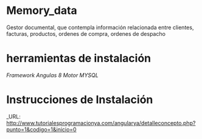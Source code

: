 # Memory_data
Gestor documental, que contempla información relacionada entre clientes, facturas, productos, ordenes de compra, ordenes de despacho

# herramientas de instalación
_Framework_
_Angulas 8_
_Motor MYSQL_
# Instrucciones de Instalación
_URL: http://www.tutorialesprogramacionya.com/angularya/detalleconcepto.php?punto=1&codigo=1&inicio=0
